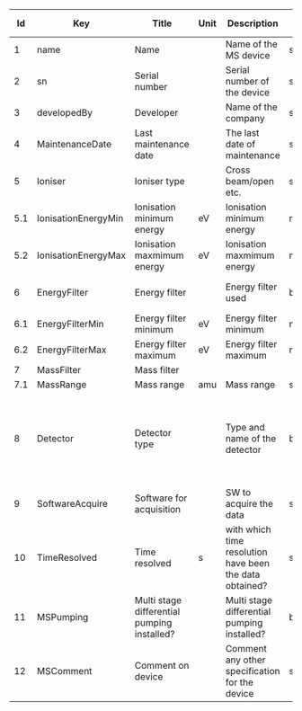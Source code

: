 |Id|Key|Title|Unit|Description|Type|Occ|Allowed values|
|-|-|-|-|-|-|-|-|
|1|name|Name||Name of the MS device|string|1||
|2|sn|Serial number||Serial number of the device|string|0||
|3|developedBy|Developer||Name of the company|string|1||
|4|MaintenanceDate|Last maintenance date||The last date of maintenance|string|1||
|5|Ioniser|Ioniser type||Cross beam/open etc.|string|1||
|5.1|IonisationEnergyMin|Ionisation minimum energy|eV|Ionisation minimum energy|number|1||
|5.2|IonisationEnergyMax|Ionisation maxmimum energy|eV|Ionisation maxmimum energy|number|1||
|6|EnergyFilter|Energy filter||Energy filter used|boolean|0|Besserl box; sector field; other; none|
|6.1|EnergyFilterMin|Energy filter minimum|eV|Energy filter minimum|number|0||
|6.2|EnergyFilterMax|Energy filter maximum|eV|Energy filter maximum|number|0||
|7|MassFilter|Mass filter||||0||
|7.1|MassRange|Mass range|amu|Mass range|string|1||
|8|Detector|Detector type||Type and name of the detector|boolean|1|Faraday cup; SEM in analog mode (current measurement); SEM in counting mode (counts per second)|
|9|SoftwareAcquire|Software for acquisition||SW to acquire the data|string|1||
|10|TimeResolved|Time resolved|s|with which time resolution have been the data obtained?|string|1|yes;no|
|11|MSPumping|Multi stage differential pumping installed?||Multi stage differential pumping installed?|boolean|1|yes;no|
|12|MSComment|Comment on device||Comment any other specification for the device|string|0||
